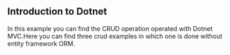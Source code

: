 ## Introduction to Dotnet

In this example you can find the CRUD operation operated with Dotnet MVC.Here you can find three crud examples in which one is done without entity framework ORM.



